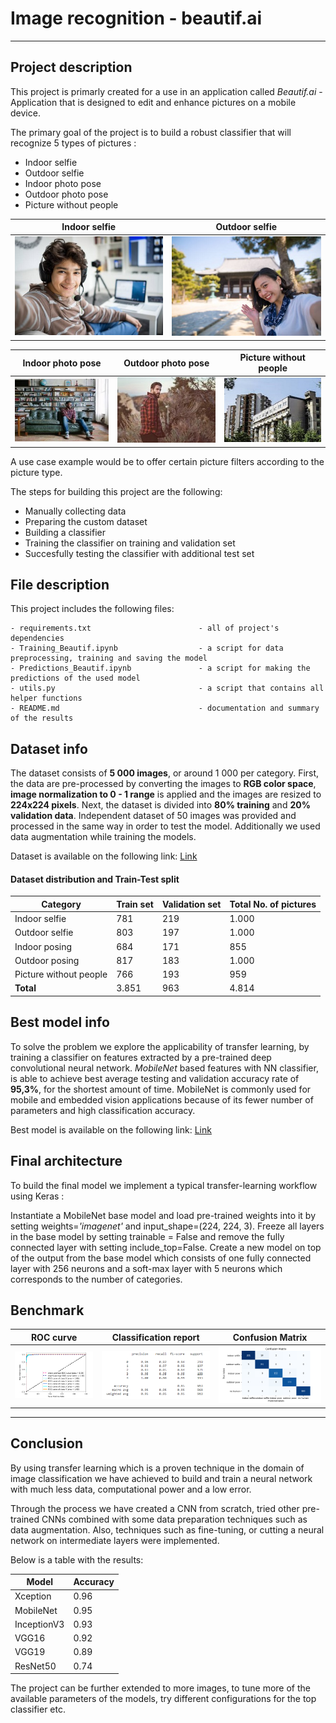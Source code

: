 [//]: # (Image references)

[ROC_curve]:Documentation/ROC_curve.PNG
[CM]:Documentation/CM.PNG
[CR]:Documentation/CR.PNG
[0]:Documentation/Class0.jpg
[1]:Documentation/Class1.jpg
[2]:Documentation/Class2.1.jpg
[3]:Documentation/Class3.1.jpg
[4]:Documentation/Class4.1.jpg


# Image recognition - beautif.ai
---

## Project description
This project is primarly created for a use in an application called *Beautif.ai* - Application that is designed to edit and enhance pictures on a mobile device. 

The primary goal of the project is to build a robust classifier that will recognize 5 types of pictures : 

- Indoor selfie
- Outdoor selfie
- Indoor photo pose
- Outdoor photo pose
- Picture without people

|Indoor selfie| Outdoor selfie|
|---------|----------------------|
|![0]|![1] |

|Indoor photo pose| Outdoor photo pose|Picture without people|
|---------|----------------------|---------------------------|
|![2]|![3]|![4]|

A use case example would be to offer certain picture filters according to the picture type.

The steps for building this project are the following:

- Manually collecting data
- Preparing the custom dataset
- Building a classifier
- Training the classifier on training and validation set
- Succesfully testing the classifier with additional test set

## File description
This project includes the following files:
```
- requirements.txt                        - all of project's dependencies
- Training_Beautif.ipynb                  - a script for data preprocessing, training and saving the model
- Predictions_Beautif.ipynb               - a script for making the predictions of the used model
- utils.py                                - a script that contains all helper functions
- README.md                               - documentation and summary of the results
```

## Dataset info

The dataset consists of **5 000 images**, or around 1 000 per category. First, the data are pre-processed by converting the images to **RGB color space**, **image normalization to 0 - 1 range** is applied and  the images are resized to **224x224 pixels**. Next, the dataset is divided into **80% training** and **20% validation data**. Independent dataset of 50 images was provided and processed in the same way in order to test the model. Additionally we used data augmentation while training the models.

Dataset is available on the following link: [Link](https://drive.google.com/drive/folders/196rcEOVr6iPRvMgATnjk1DiqzewQs7qH)


#### Dataset distribution and Train-Test split

| Category |Train set| Validation set|  Total No. of pictures |
|-------|---------|---------------|------------------|
|Indoor selfie|781 |219 |1.000|
|Outdoor selfie|803 | 197|1.000|
|Indoor posing|684 |171 |855|
|Outdoor posing|817|183|1.000|
|Picture without people|766 |193 | 959|
|**Total** |3.851 |963 |4.814 |


## Best model info

To solve the problem we explore the applicability of transfer learning, by training a classifier on features extracted by a pre-trained deep convolutional neural network. *MobileNet* based features with NN classifier, is able to achieve best average testing and validation accuracy rate of **95,3%**, for the shortest amount of time. MobileNet is commonly used for mobile and embedded vision applications because of its fewer number of parameters and high classification accuracy. 

Best model is available on the following link: [Link](https://drive.google.com/drive/folders/12PRWo9QPoiaG33PbzMpp1u6EyfYd0PVQ)

## Final architecture

To build the final model we implement a typical transfer-learning workflow using Keras :
 
Instantiate a MobileNet base model and load pre-trained weights into it by setting weights=*'imagenet'* and input_shape=(224, 224, 3).
Freeze all layers in the base model by setting trainable = False and remove the fully connected layer with setting include_top=False.
Create a new model on top of the output from the base model which consists of one fully connected layer with 256 neurons and a soft-max layer with 5 neurons which corresponds to the number of categories.

## Benchmark

|ROC curve| Classification report| Confusion Matrix| 
|---------|----------------------|-----------------|
|![ROC_curve]|![CR] |![CM] | 

---

## Conclusion

By using transfer learning which is a proven technique in the domain of image classification we have achieved to build and train a neural network with much less data, computational power and a low error.

Through the process we have created a CNN from scratch, tried other pre-trained CNNs combined with some data preparation techniques such as data augmentation. Also, techniques such as  fine-tuning, or cutting a neural network on intermediate layers were implemented.

Below is a table with the results:

|Model| Accuracy|
|-----|---------|
|Xception|0.96|
|MobileNet|0.95|
|InceptionV3|0.93|
|VGG16|0.92|
|VGG19|0.89|
|ResNet50|0.74|

The project can be further extended to more images, to tune more of the available parameters of the models, try different configurations for the top classifier etc.



